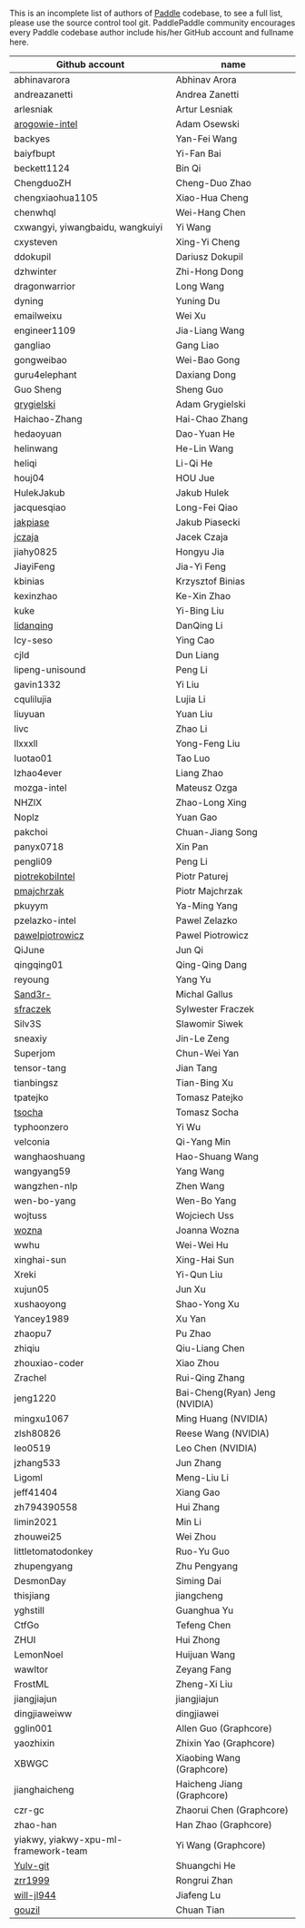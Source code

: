 This is an incomplete list of authors of [Paddle](https://github.com/PaddlePaddle/Paddle/) codebase, to see a full list, please use the source control tool git. PaddlePaddle community encourages every Paddle codebase author include his/her GitHub account and fullname here.


| Github account | name |
|---|---|
| abhinavarora | Abhinav Arora |
| andreazanetti | Andrea Zanetti |
| arlesniak | Artur Lesniak |
| [arogowie-intel](https://raw.githubusercontent.com/jakpiase/Paddle/new_paddle_intel_authors/img/img.jpg) | Adam Osewski |
| backyes | Yan-Fei Wang |
| baiyfbupt | Yi-Fan Bai |
| beckett1124 | Bin Qi |
| ChengduoZH | Cheng-Duo Zhao|
| chengxiaohua1105 | Xiao-Hua Cheng |
| chenwhql | Wei-Hang Chen |
| cxwangyi, yiwangbaidu, wangkuiyi | Yi Wang |
| cxysteven | Xing-Yi Cheng |
| ddokupil | Dariusz Dokupil |
| dzhwinter | Zhi-Hong Dong |
| dragonwarrior | Long Wang |
| dyning | Yuning Du |
| emailweixu | Wei Xu |
| engineer1109 | Jia-Liang Wang |
| gangliao | Gang Liao |
| gongweibao | Wei-Bao Gong |
| guru4elephant | Daxiang Dong |
| Guo Sheng | Sheng Guo |
| [grygielski](https://raw.githubusercontent.com/jczaja/Paddle/paddle-poland-team/doc/images/paddle_poland_team.jpg)| Adam Grygielski |
| Haichao-Zhang | Hai-Chao Zhang |
| hedaoyuan | Dao-Yuan He |
| helinwang | He-Lin Wang |
| heliqi | Li-Qi He |
| houj04 | HOU Jue |
| HulekJakub | Jakub Hulek |
| jacquesqiao | Long-Fei Qiao |
| [jakpiase](https://raw.githubusercontent.com/jakpiase/Paddle/new_paddle_intel_authors/img/img.jpg) | Jakub Piasecki |
| [jczaja](https://raw.githubusercontent.com/jakpiase/Paddle/new_paddle_intel_authors/img/img.jpg) | Jacek Czaja |
| jiahy0825 | Hongyu Jia |
| JiayiFeng | Jia-Yi Feng |
| kbinias | Krzysztof Binias |
| kexinzhao | Ke-Xin Zhao |
| kuke | Yi-Bing Liu |
| [lidanqing](https://raw.githubusercontent.com/jczaja/Paddle/paddle-poland-team/doc/images/paddle_poland_team.jpg) | DanQing Li |
| lcy-seso | Ying Cao |
| cjld | Dun Liang |
| lipeng-unisound | Peng Li |
| gavin1332 | Yi Liu |
| cqulilujia | Lujia Li |
| liuyuan | Yuan Liu |
| livc | Zhao Li |
| llxxxll | Yong-Feng Liu |
| luotao01 | Tao Luo |
| lzhao4ever | Liang Zhao |
| mozga-intel | Mateusz Ozga |
| NHZlX | Zhao-Long Xing |
| Noplz | Yuan Gao |
| pakchoi | Chuan-Jiang Song |
| panyx0718 | Xin Pan |
| pengli09 | Peng Li |
| [piotrekobiIntel](https://raw.githubusercontent.com/jakpiase/Paddle/new_paddle_intel_authors/img/img.jpg) | Piotr Paturej |
| [pmajchrzak](https://raw.githubusercontent.com/jakpiase/Paddle/new_paddle_intel_authors/img/img.jpg) | Piotr Majchrzak |
| pkuyym | Ya-Ming Yang |
| pzelazko-intel | Pawel Zelazko |
| [pawelpiotrowicz](https://raw.githubusercontent.com/jczaja/Paddle/paddle-poland-team/doc/images/paddle_poland_team.jpg)  | Pawel Piotrowicz |
| QiJune | Jun Qi |
| qingqing01 | Qing-Qing Dang |
| reyoung | Yang Yu |
| [Sand3r-](https://raw.githubusercontent.com/jczaja/Paddle/paddle-poland-team/doc/images/paddle_poland_team.jpg)| Michal Gallus |
| [sfraczek](https://raw.githubusercontent.com/jakpiase/Paddle/new_paddle_intel_authors/img/img.jpg)| Sylwester Fraczek |
| Silv3S | Slawomir Siwek |
| sneaxiy | Jin-Le Zeng |
| Superjom | Chun-Wei Yan |
| tensor-tang | Jian Tang |
| tianbingsz | Tian-Bing Xu |
| tpatejko | Tomasz Patejko |
| [tsocha](https://raw.githubusercontent.com/jakpiase/Paddle/new_paddle_intel_authors/img/img.jpg) | Tomasz Socha |
| typhoonzero | Yi Wu |
| velconia | Qi-Yang Min |
| wanghaoshuang | Hao-Shuang Wang |
| wangyang59 | Yang Wang |
| wangzhen-nlp | Zhen Wang |
| wen-bo-yang | Wen-Bo Yang |
| wojtuss | Wojciech Uss |
| [wozna](https://raw.githubusercontent.com/jakpiase/Paddle/new_paddle_intel_authors/img/img.jpg)| Joanna Wozna |
| wwhu | Wei-Wei Hu |
| xinghai-sun | Xing-Hai Sun |
| Xreki | Yi-Qun Liu |
| xujun05 | Jun Xu |
| xushaoyong | Shao-Yong Xu |
| Yancey1989 | Xu Yan |
| zhaopu7 | Pu Zhao |
| zhiqiu | Qiu-Liang Chen |
| zhouxiao-coder | Xiao Zhou |
| Zrachel | Rui-Qing Zhang |
| jeng1220 | Bai-Cheng(Ryan) Jeng (NVIDIA) |
| mingxu1067 | Ming Huang (NVIDIA) |
| zlsh80826 | Reese Wang (NVIDIA) |
| leo0519 | Leo Chen (NVIDIA) |
| jzhang533 | Jun Zhang |
| Ligoml | Meng-Liu Li |
| jeff41404 | Xiang Gao |
| zh794390558 | Hui Zhang |
| limin2021 | Min Li |
| zhouwei25 | Wei Zhou |
| littletomatodonkey | Ruo-Yu Guo |
| zhupengyang | Zhu Pengyang |
| DesmonDay | Siming Dai |
| thisjiang | jiangcheng |
| yghstill | Guanghua Yu |
| CtfGo | Tefeng Chen |
| ZHUI | Hui Zhong|
| LemonNoel | Huijuan Wang |
| wawltor | Zeyang Fang |
| FrostML | Zheng-Xi Liu |
| jiangjiajun | jiangjiajun |
| dingjiaweiww | dingjiawei |
| gglin001 | Allen Guo (Graphcore) |
| yaozhixin | Zhixin Yao (Graphcore) |
| XBWGC | Xiaobing Wang (Graphcore) |
| jianghaicheng | Haicheng Jiang (Graphcore) |
| czr-gc | Zhaorui Chen (Graphcore) |
| zhao-han | Han Zhao (Graphcore) |
| yiakwy, yiakwy-xpu-ml-framework-team | Yi Wang (Graphcore) |
| [Yulv-git](https://github.com/Yulv-git) | Shuangchi He |
| [zrr1999](https://github.com/zrr1999) | Rongrui Zhan |
| [will-jl944](https://github.com/will-jl944) | Jiafeng Lu |
| [gouzil](https://github.com/gouzil) | Chuan Tian |
